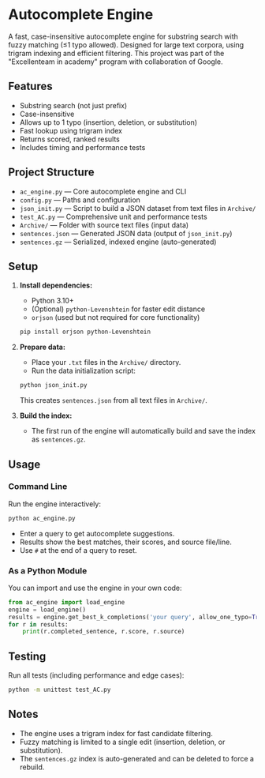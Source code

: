 # Autocomplete Engine

A fast, case-insensitive autocomplete engine for substring search with fuzzy matching (≤1 typo allowed). Designed for large text corpora, using trigram indexing and efficient filtering.
This project was part of the "Excellenteam in academy" program with collaboration of Google.

## Features
- Substring search (not just prefix)
- Case-insensitive
- Allows up to 1 typo (insertion, deletion, or substitution)
- Fast lookup using trigram index
- Returns scored, ranked results
- Includes timing and performance tests

## Project Structure

- `ac_engine.py` — Core autocomplete engine and CLI
- `config.py` — Paths and configuration
- `json_init.py` — Script to build a JSON dataset from text files in `Archive/`
- `test_AC.py` — Comprehensive unit and performance tests
- `Archive/` — Folder with source text files (input data)
- `sentences.json` — Generated JSON data (output of `json_init.py`)
- `sentences.gz` — Serialized, indexed engine (auto-generated)

## Setup

1. **Install dependencies:**
   - Python 3.10+
   - (Optional) `python-Levenshtein` for faster edit distance
   - `orjson` (used but not required for core functionality)

   ```bash
   pip install orjson python-Levenshtein
   ```

2. **Prepare data:**
   - Place your `.txt` files in the `Archive/` directory.
   - Run the data initialization script:

   ```bash
   python json_init.py
   ```
   This creates `sentences.json` from all text files in `Archive/`.

3. **Build the index:**
   - The first run of the engine will automatically build and save the index as `sentences.gz`.

## Usage

### Command Line

Run the engine interactively:

```bash
python ac_engine.py
```

- Enter a query to get autocomplete suggestions.
- Results show the best matches, their scores, and source file/line.
- Use `#` at the end of a query to reset.

### As a Python Module

You can import and use the engine in your own code:

```python
from ac_engine import load_engine
engine = load_engine()
results = engine.get_best_k_completions('your query', allow_one_typo=True, topn=5)
for r in results:
    print(r.completed_sentence, r.score, r.source)
```

## Testing

Run all tests (including performance and edge cases):

```bash
python -m unittest test_AC.py
```

## Notes
- The engine uses a trigram index for fast candidate filtering.
- Fuzzy matching is limited to a single edit (insertion, deletion, or substitution).
- The `sentences.gz` index is auto-generated and can be deleted to force a rebuild.

